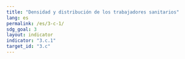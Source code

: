 ```yaml
---
title: "Densidad y distribución de los trabajadores sanitarios"
lang: es
permalink: /es/3-c-1/
sdg_goal: 3
layout: indicator
indicator: "3.c.1"
target_id: "3.c"
---
```


